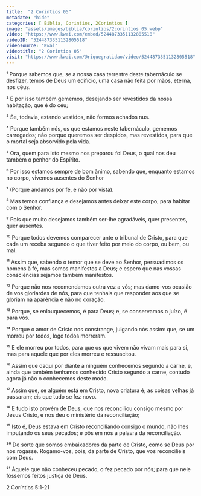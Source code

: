 ```yaml
---
title:  "2 Corintios 05"
metadate: "hide"
categories: [ Biblia, Corintios, 2Corintios ]
image: "assets/images/biblia/corintios/2corintios_05.webp"
video: "https://www.kwai.com/embed/5244873351132805518"
videoID: "5244873351132805518"
videosource: "Kwai"
videotitle: "2 Corintios 05"
visit: "https://www.kwai.com/@riquegratidao/video/5244873351132805518"
---
```





¹ Porque sabemos que, se a nossa casa terrestre deste tabernáculo se desfizer, temos de Deus um edifício, uma casa não feita por mãos, eterna, nos céus.

² E por isso também gememos, desejando ser revestidos da nossa habitação, que é do céu;

³ Se, todavia, estando vestidos, não formos achados nus.

⁴ Porque também nós, os que estamos neste tabernáculo, gememos carregados; não porque queremos ser despidos, mas revestidos, para que o mortal seja absorvido pela vida.

⁵ Ora, quem para isto mesmo nos preparou foi Deus, o qual nos deu também o penhor do Espírito.

⁶ Por isso estamos sempre de bom ânimo, sabendo que, enquanto estamos no corpo, vivemos ausentes do Senhor

⁷ (Porque andamos por fé, e não por vista).

⁸ Mas temos confiança e desejamos antes deixar este corpo, para habitar com o Senhor.

⁹ Pois que muito desejamos também ser-lhe agradáveis, quer presentes, quer ausentes.

¹⁰ Porque todos devemos comparecer ante o tribunal de Cristo, para que cada um receba segundo o que tiver feito por meio do corpo, ou bem, ou mal.

¹¹ Assim que, sabendo o temor que se deve ao Senhor, persuadimos os homens à fé, mas somos manifestos a Deus; e espero que nas vossas consciências sejamos também manifestos.

¹² Porque não nos recomendamos outra vez a vós; mas damo-vos ocasião de vos gloriardes de nós, para que tenhais que responder aos que se gloriam na aparência e não no coração.

¹³ Porque, se enlouquecemos, é para Deus; e, se conservamos o juízo, é para vós.

¹⁴ Porque o amor de Cristo nos constrange, julgando nós assim: que, se um morreu por todos, logo todos morreram.

¹⁵ E ele morreu por todos, para que os que vivem não vivam mais para si, mas para aquele que por eles morreu e ressuscitou.

¹⁶ Assim que daqui por diante a ninguém conhecemos segundo a carne, e, ainda que também tenhamos conhecido Cristo segundo a carne, contudo agora já não o conhecemos deste modo.

¹⁷ Assim que, se alguém está em Cristo, nova criatura é; as coisas velhas já passaram; eis que tudo se fez novo.

¹⁸ E tudo isto provém de Deus, que nos reconciliou consigo mesmo por Jesus Cristo, e nos deu o ministério da reconciliação;

¹⁹ Isto é, Deus estava em Cristo reconciliando consigo o mundo, não lhes imputando os seus pecados; e pôs em nós a palavra da reconciliação.

²⁰ De sorte que somos embaixadores da parte de Cristo, como se Deus por nós rogasse. Rogamo-vos, pois, da parte de Cristo, que vos reconcilieis com Deus.

²¹ Àquele que não conheceu pecado, o fez pecado por nós; para que nele fôssemos feitos justiça de Deus. 


2 Coríntios 5:1-21

